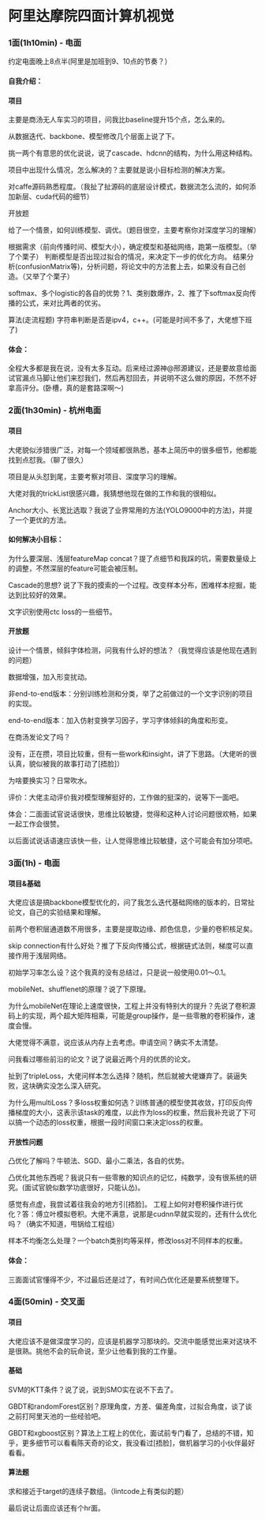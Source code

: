 # 阿里达摩院四面计算机视觉

### 1面(1h10min) - 电面

约定电面晚上8点半(阿里是加班到9、10点的节奏？）

#### 自我介绍：

#### 项目

主要是商汤无人车实习的项目，问我比baseline提升15个点，怎么来的。

从数据迭代、backbone、模型修改几个层面上说了下。

挑一两个有意思的优化说说，说了cascade、hdcnn的结构，为什么用这种结构。

项目中出现什么情况，怎么解决的？主要就是说小目标检测的解决方案。

对caffe源码熟悉程度。（我扯了扯源码的底层设计模式，数据流怎么流的，如何添加新层、cuda代码的细节）

开放题

给了一个情景，如何训练模型、调优。（题目很空，主要考察你对深度学习的理解）

根据需求（前向传播时间、模型大小），确定模型和基础网络，跑第一版模型。（举了个栗子）
判断模型是否出现过拟合的情况，来决定下一步的优化方向。
结果分析(confusionMatrix等)，分析问题，将论文中的方法套上去，如果没有自己创造。（又举了个栗子）

softmax、多个logistic的各自的优势？1、类别数爆炸，2、推了下softmax反向传播的公式，来对比两者的优劣。

算法(走流程题)
字符串判断是否是ipv4，c++。(可能是时间不多了，大佬想下班了)

#### 体会：

全程大多都是我在说，没有太多互动。后来经过源神@邢源建议，还是要故意给面试官漏点马脚让他们来怼我们，然后再怼回去，并说明不这么做的原因，不然不好拿高评分。(卧槽，真的是套路深啊～)

### 2面(1h30min) - 杭州电面

#### 项目

大佬貌似涉猎很广泛，对每一个领域都很熟悉，基本上简历中的很多细节，他都能找到点怼我。（聊了很久）

项目是从头怼到尾，主要考察对项目、深度学习的理解。

大佬对我的trickList很感兴趣，我猜想他现在做的工作和我的很相似。

Anchor大小、长宽比选取？我说了业界常用的方法(YOLO9000中的方法)，并提了一个更优的方法。

#### 如何解决小目标：

为什么要深层、浅层featureMap concat？提了点细节和我踩的坑，需要数量级上的调整，不然深层的feature可能会被压制。

Cascade的思想? 说了下我的摸索的一个过程。改变样本分布，困难样本挖掘，能达到比较好的效果。

文字识别使用ctc loss的一些细节。

#### 开放题

设计一个情景，倾斜字体检测，问我有什么好的想法？（我觉得应该是他现在遇到的问题）

数据增强，加入形变扰动。

非end-to-end版本：分别训练检测和分类，举了之前做过的一个文字识别的项目的实现。

end-to-end版本：加入仿射变换学习因子，学习字体倾斜的角度和形变。

在商汤发论文了吗？

没有，正在攒，项目比较重，但有一些work和insight，讲了下思路。（大佬听的很认真，貌似被我的故事打动了[捂脸]）

为啥要换实习？日常吹水。

评价：大佬主动评价我对模型理解挺好的，工作做的挺深的，说等下一面吧。

体会：二面面试官说话很快，思维比较敏捷，觉得和这种人讨论问题很欢畅，如果一起工作会很赞。

以后面试说话语速应该快一些，让人觉得思维比较敏捷，这个可能会有加分项吧。

### 3面(1h) - 电面

#### 项目&基础

大佬应该是搞backbone模型优化的，问了我怎么迭代基础网络的版本的，日常扯论文，自己的实验结果和理解。

前两个卷积层通道数不用很多，主要是提取边缘、颜色信息，少量的卷积核足矣。

skip connection有什么好处？推了下反向传播公式，根据链式法则，梯度可以直接作用于浅层网络。

初始学习率怎么设？这个我真的没有总结过，只是说一般使用0.01～0.1。

mobileNet、shufflenet的原理？说了下原理。

为什么mobileNet在理论上速度很快，工程上并没有特别大的提升？先说了卷积源码上的实现，两个超大矩阵相乘，可能是group操作，是一些零散的卷积操作，速度会慢。

大佬觉得不满意，说应该从内存上去考虑。申请空间？确实不太清楚。

问我看过哪些前沿的论文？说了说最近两个月的优质的论文。

扯到了tripleLoss，大佬问样本怎么选择？随机，然后就被大佬嫌弃了。装逼失败，这块确实没怎么深入研究。

为什么用multiLoss？多loss权重如何选？训练普通的模型使其收敛，打印反向传播梯度的大小，这表示该task的难度，以此作为loss的权重，然后我补充说了下可以搞一个动态的loss权重，根据一段时间窗口来决定loss的权重。

#### 开放性问题

凸优化了解吗？牛顿法、SGD、最小二乘法，各自的优势。

凸优化其他东西呢？我说只有一些零散的知识点的记忆，纯数学，没有很系统的研究。(面试官貌似数学功底很好，只能认怂)。

感觉有点虚，我尝试着往我会的地方引[捂脸]。
工程上如何对卷积操作进行优化？答：傅立叶模拟卷积。大佬不满意，说那是cudnn早就实现的，还有什么优化吗？（确实不知道，甩锅给工程组）

样本不均衡怎么处理？一个batch类别均等采样，修改loss对不同样本的权重。

#### 体会：

三面面试官懂得不少，不过最后还是过了，有时间凸优化还是要系统整理下。

### 4面(50min) - 交叉面

#### 项目

大佬应该不是做深度学习的，应该是机器学习那块的。交流中能感觉出来对这块不是很熟。挑他不会的玩命说，至少让他看到我的工作量。

#### 基础

SVM的KTT条件？说了说，说到SMO实在说不下去了。

GBDT和randomForest区别？原理角度，方差、偏差角度，过拟合角度，谈了谈之前打阿里天池的一些经验吧。

GBDT和xgboost区别？算法上工程上的优化，面试前专门看了，总结的不错，知乎，更多细节可以看看陈天奇的论文，我没看过[捂脸]，做机器学习的小伙伴最好看看。

#### 算法题

求和接近于target的连续子数组。（lintcode上有类似的题）

最后说让后面应该还有个hr面。
